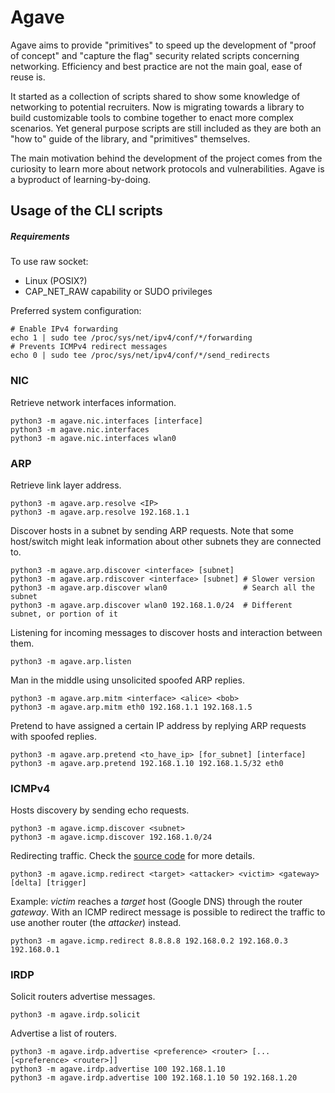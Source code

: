 # Agave

Agave aims to provide "primitives" to speed up the development of "proof of concept" and "capture the flag" security related scripts concerning networking. Efficiency and best practice are not the main goal, ease of reuse is.

It started as a collection of scripts shared to show some knowledge of networking to potential recruiters. Now is migrating towards a library to build customizable tools to combine together to enact more complex scenarios. Yet general purpose scripts are still included as they are both an "how to" guide of the library, and "primitives" themselves.

The main motivation behind the development of the project comes from the curiosity to learn more about network protocols and vulnerabilities. Agave is a byproduct of learning-by-doing.

## Usage of the CLI scripts

##### Requirements

To use raw socket:
- Linux (POSIX?)
- CAP_NET_RAW capability or SUDO privileges

Preferred system configuration:
```
# Enable IPv4 forwarding
echo 1 | sudo tee /proc/sys/net/ipv4/conf/*/forwarding
# Prevents ICMPv4 redirect messages
echo 0 | sudo tee /proc/sys/net/ipv4/conf/*/send_redirects
```

### NIC

Retrieve network interfaces information.
```
python3 -m agave.nic.interfaces [interface]
python3 -m agave.nic.interfaces
python3 -m agave.nic.interfaces wlan0
```

### ARP

Retrieve link layer address.
```
python3 -m agave.arp.resolve <IP>
python3 -m agave.arp.resolve 192.168.1.1
```
Discover hosts in a subnet by sending ARP requests. Note that some host/switch might leak information about other subnets they are connected to.
```
python3 -m agave.arp.discover <interface> [subnet]
python3 -m agave.arp.rdiscover <interface> [subnet]	# Slower version
python3 -m agave.arp.discover wlan0	                # Search all the subnet
python3 -m agave.arp.discover wlan0 192.168.1.0/24	# Different subnet, or portion of it
```
Listening for incoming messages to discover hosts and interaction between them.
```
python3 -m agave.arp.listen
```
Man in the middle using unsolicited spoofed ARP replies.
```
python3 -m agave.arp.mitm <interface> <alice> <bob>
python3 -m agave.arp.mitm eth0 192.168.1.1 192.168.1.5
```
Pretend to have assigned a certain IP address by replying ARP requests with spoofed replies.
```
python3 -m agave.arp.pretend <to_have_ip> [for_subnet] [interface]
python3 -m agave.arp.pretend 192.168.1.10 192.168.1.5/32 eth0
```

### ICMPv4

Hosts discovery by sending echo requests.
```
python3 -m agave.icmp.discover <subnet>
python3 -m agave.icmp.discover 192.168.1.0/24
```
Redirecting traffic. Check the [source code](agave/icmp/redirect.py) for more details.
```
python3 -m agave.icmp.redirect <target> <attacker> <victim> <gateway> [delta] [trigger]
```
Example:
*victim* reaches a *target* host (Google DNS) through the router *gateway*. With an ICMP redirect message is possible to redirect the traffic to use another router (the *attacker*) instead.
```
python3 -m agave.icmp.redirect 8.8.8.8 192.168.0.2 192.168.0.3 192.168.0.1
```

### IRDP

Solicit routers advertise messages.
```
python3 -m agave.irdp.solicit
```
Advertise a list of routers.
```
python3 -m agave.irdp.advertise <preference> <router> [...[<preference> <router>]]
python3 -m agave.irdp.advertise 100 192.168.1.10
python3 -m agave.irdp.advertise 100 192.168.1.10 50 192.168.1.20
```
